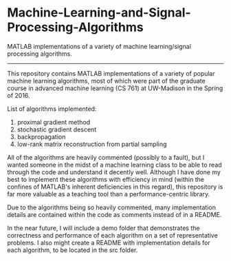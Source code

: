 # Machine-Learning-and-Signal-Processing-Algorithms
MATLAB implementations of a variety of machine learning/signal processing algorithms.

---

This repository contains MATLAB implementations of a variety of popular machine learning algorithms, most of which were part of the graduate course in advanced machine learning (CS 761) at UW-Madison in the Spring of 2016.

List of algorithms implemented:

1. proximal gradient method
2. stochastic gradient descent
3. backpropagation
4. low-rank matrix reconstruction from partial sampling

All of the algorithms are heavily commented (possibly to a fault), but I wanted someone in the midst of a machine learning class to be able to read through the code and understand it decently well.  Although I have done my best to implement these algorithms with efficiency in mind (within the confines of MATLAB's inherent deficiencies in this regard), this repository is far more valuable as a teaching tool than a performance-centric library.

Due to the algorithms being so heavily commented, many implementation details are contained within the code as comments instead of in a README.

In the near future, I will include a demo folder that demonstrates the correctness and performance of each algorithm on a set of representative problems.  I also might create a README with implementation details for each algorithm, to be located in the src folder.
